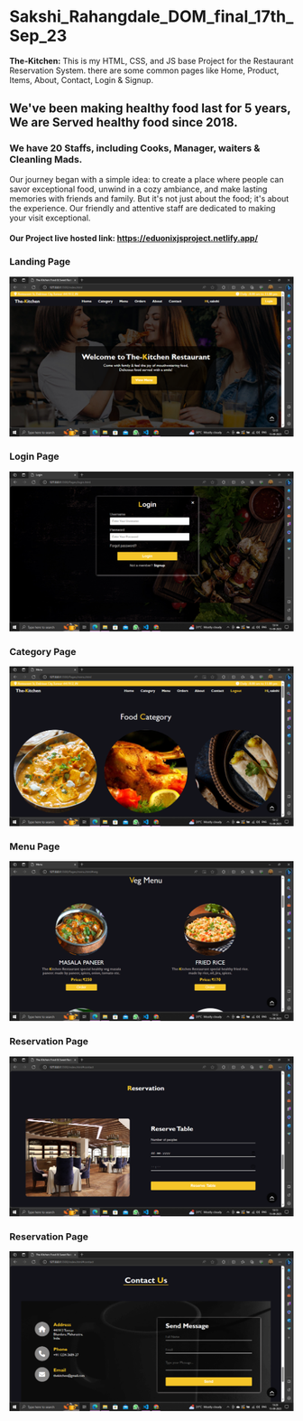# Sakshi_Rahangdale_DOM_final_17th_Sep_23
**The-Kitchen:** This is my HTML, CSS, and JS base Project for the Restaurant  Reservation System. there are some common pages like Home, Product, Items, About, Contact, Login &amp; Signup. 

## We've been making healthy food last for 5 years, We are Served healthy food since 2018.
### We have 20 Staffs, including Cooks, Manager, waiters & Cleanling Mads.
Our journey began with a simple idea: to create a place where people can savor exceptional food, unwind in a cozy ambiance, and make lasting memories with friends and family.
But it's not just about the food; it's about the experience. Our friendly and attentive staff are dedicated to making your visit exceptional.

#### Our Project live hosted link: https://eduonixjsproject.netlify.app/

### Landing Page
![Screenshot](./Images/Landingpage.png)
### Login Page
![Screenshot](./Images/Loginpage.png)
### Category Page
![Screenshot](./Images/Categorypage.png)
### Menu Page
![Screenshot](./Images/Menupage.png)
### Reservation Page
![Screenshot](./Images/Reservationpage.png)

### Reservation Page
![Screenshot](./Images/Contactpage.png)